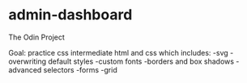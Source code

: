 # admin-dashboard

The Odin Project

Goal: practice css intermediate html and css which includes:
      -svg
      -overwriting default styles
      -custom fonts
      -borders and box shadows
      -advanced selectors
      -forms
      -grid